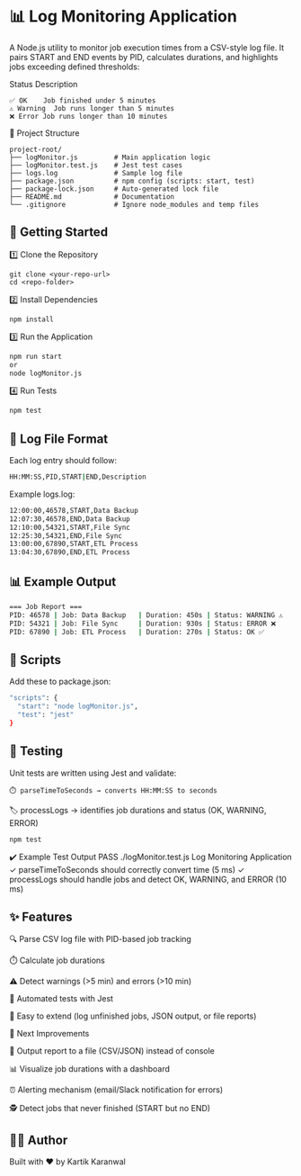 # 📊 Log Monitoring Application

A Node.js utility to monitor job execution times from a CSV-style log file.
It pairs START and END events by PID, calculates durations, and highlights jobs exceeding defined thresholds:

Status	Description
```
✅ OK	Job finished under 5 minutes
⚠️ Warning	Job runs longer than 5 minutes
❌ Error	Job runs longer than 10 minutes
```

📂 Project Structure
```
project-root/
├── logMonitor.js         # Main application logic
├── logMonitor.test.js    # Jest test cases
├── logs.log              # Sample log file
├── package.json          # npm config (scripts: start, test)
├── package-lock.json     # Auto-generated lock file
├── README.md             # Documentation
└── .gitignore            # Ignore node_modules and temp files
```

🚀 Getting Started
----------------------------------------------------
1️⃣ Clone the Repository
```
git clone <your-repo-url>
cd <repo-folder>
```
2️⃣ Install Dependencies
```
npm install
```
3️⃣ Run the Application
```bash
npm run start
or
node logMonitor.js
```
4️⃣ Run Tests
```bash
npm test
```
📝 Log File Format
---------------------------------------------------------------------
Each log entry should follow:
```bash
HH:MM:SS,PID,START|END,Description
```
Example logs.log:
```bash
12:00:00,46578,START,Data Backup
12:07:30,46578,END,Data Backup
12:10:00,54321,START,File Sync
12:25:30,54321,END,File Sync
13:00:00,67890,START,ETL Process
13:04:30,67890,END,ETL Process
```
📊 Example Output
-----------------------------------------------------------------------
```bash
=== Job Report ===
PID: 46578 | Job: Data Backup   | Duration: 450s | Status: WARNING ⚠️
PID: 54321 | Job: File Sync     | Duration: 930s | Status: ERROR ❌
PID: 67890 | Job: ETL Process   | Duration: 270s | Status: OK ✅
```
🔧 Scripts
-----------------------------------------------------------------------
Add these to package.json:
```bash
"scripts": {
  "start": "node logMonitor.js",
  "test": "jest"
}
```
🧪 Testing
-----------------------------------------------------------------------
Unit tests are written using Jest and validate:
```
⏱️ parseTimeToSeconds → converts HH:MM:SS to seconds
```
🏷️ processLogs → identifies job durations and status (OK, WARNING, ERROR)
```
npm test
```
✔️ Example Test Output
 PASS  ./logMonitor.test.js
  Log Monitoring Application
    ✓ parseTimeToSeconds should correctly convert time (5 ms)
    ✓ processLogs should handle jobs and detect OK, WARNING, and ERROR (10 ms)

✨ Features
-----------------------------------------------------------------
🔍 Parse CSV log file with PID-based job tracking

⏱️ Calculate job durations

⚠️ Detect warnings (>5 min) and errors (>10 min)

🧪 Automated tests with Jest

📑 Easy to extend (log unfinished jobs, JSON output, or file reports)

📌 Next Improvements

📁 Output report to a file (CSV/JSON) instead of console

📊 Visualize job durations with a dashboard

⏰ Alerting mechanism (email/Slack notification for errors)

🕵️ Detect jobs that never finished (START but no END)

👨‍💻 Author
---------------------------------------------------
Built with ❤️ by Kartik Karanwal
